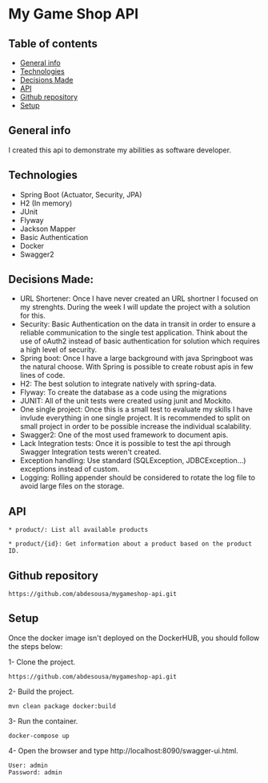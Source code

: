 # My Game Shop API
## Table of contents
* [General info](#general-info)
* [Technologies](#technologies)
* [Decisions Made](#decisions-made)
* [API](#api)
* [Github repository](#github-repository)
* [Setup](#setup)

## General info
I created this api to demonstrate my abilities as software developer.

## Technologies

* Spring Boot (Actuator, Security, JPA)
* H2 (In memory)
* JUnit
* Flyway
* Jackson Mapper
* Basic Authentication
* Docker
* Swagger2

## Decisions Made:
* URL Shortener: Once I have never created an URL shortner I focused on my strenghts. During the week I will update the project with a solution for this.
* Security: Basic Authentication on the data in transit in order to ensure a reliable communication to the single test application. Think about the use of oAuth2 instead of basic authentication for 
solution which requires a high level of security.  
* Spring boot: Once I have a large background with java Springboot was the natural choose. With Spring is possible to create robust apis in few lines of code.
* H2: The best solution to integrate natively with spring-data.
* Flyway: To create the database as a code using the migrations 
* JUNIT: All of the unit tests were created using junit and Mockito.
* One single project: Once this is a small test to evaluate my skills I have invlude everything in one single project. It is recommended to split on small project in order to be possible increase the individual scalability. 
* Swagger2: One of the most used framework to document apis.
* Lack Integration tests: Once it is possible to test the api through Swagger Integration tests weren't created.
* Exception handling: Use standard (SQLException, JDBCException...) exceptions instead of custom. 
* Logging: Rolling appender should be considered to rotate the log file to avoid large files on the storage.


## API
```
* product/: List all available products 

* product/{id}: Get information about a product based on the product ID.
```

## Github repository

```
https://github.com/abdesousa/mygameshop-api.git
```


## Setup
Once the docker image isn't deployed on the DockerHUB, you should follow the steps below:

1- Clone the project.

```
https://github.com/abdesousa/mygameshop-api.git
```
2- Build the project. 

```
mvn clean package docker:build
```

3- Run the container.

```
docker-compose up
```

4- Open the browser and type http://localhost:8090/swagger-ui.html.

```
User: admin
Password: admin
```



